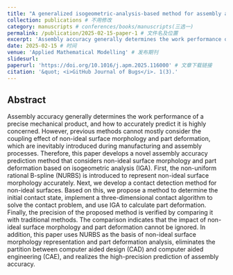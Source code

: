 ```yaml
---
title: "A generalized isogeometric-analysis-based method for assembly accuracy prediction considering non-ideal surface morphology and part deformation" # 标题
collection: publications # 不用修改
category: manuscripts # conferences/books/manuscripts(三选一)
permalink: /publication/2025-02-15-paper-1 # 文件名及位置
excerpt: 'Assembly accuracy generally determines the work performance of a precise mechanical product, and how to accurately predict it is highly concerned. However, previous methods cannot mostly consider the coupling effect of non-ideal surface morphology and part deformation, which are inevitably introduced during manufacturing and assembly processes. Therefore, this paper develops a novel assembly accuracy prediction method that considers non-ideal surface morphology and part deformation based on isogeometric analysis (IGA). First, the non-uniform rational B-spline (NURBS) is introduced to represent non-ideal surface morphology accurately. Next, we develop a contact detection method for non-ideal surfaces. Based on this, we propose a method to determine the initial contact state, implement a three-dimensional contact algorithm to solve the contact problem, and use IGA to calculate part deformation. Finally, the precision of the proposed method is verified by comparing it with traditional methods. The comparison indicates that the impact of non-ideal surface morphology and part deformation cannot be ignored. In addition, this paper uses NURBS as the basis of non-ideal surface morphology representation and part deformation analysis, eliminates the partition between computer aided design (CAD) and computer aided engineering (CAE), and realizes the high-precision prediction of assembly accuracy.' # 简介
date: 2025-02-15 # 时间
venue: 'Applied Mathematical Modelling' # 发布期刊
slidesurl: 
paperurl: 'https://doi.org/10.1016/j.apm.2025.116000' # 文章下载链接
citation: '&quot; <i>GitHub Journal of Bugs</i>. 1(3).'
---
```

## Abstract

Assembly accuracy generally determines the work performance of a precise mechanical product, and how to accurately predict it is highly concerned. However, previous methods cannot mostly consider the coupling effect of non-ideal surface morphology and part deformation, which are inevitably introduced during manufacturing and assembly processes. Therefore, this paper develops a novel assembly accuracy prediction method that considers non-ideal surface morphology and part deformation based on isogeometric analysis (IGA). First, the non-uniform rational B-spline (NURBS) is introduced to represent non-ideal surface morphology accurately. Next, we develop a contact detection method for non-ideal surfaces. Based on this, we propose a method to determine the initial contact state, implement a three-dimensional contact algorithm to solve the contact problem, and use IGA to calculate part deformation. Finally, the precision of the proposed method is verified by comparing it with traditional methods. The comparison indicates that the impact of non-ideal surface morphology and part deformation cannot be ignored. In addition, this paper uses NURBS as the basis of non-ideal surface morphology representation and part deformation analysis, eliminates the partition between computer aided design (CAD) and computer aided engineering (CAE), and realizes the high-precision prediction of assembly accuracy.

